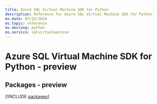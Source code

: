 ```yaml
---
title: Azure SQL Virtual Machine SDK for Python
description: Reference for Azure SQL Virtual Machine SDK for Python
ms.date: 07/22/2024
ms.topic: reference
ms.devlang: python
ms.service: sqlvirtualmachine
---
```

# Azure SQL Virtual Machine SDK for Python - preview
## Packages - preview
[!INCLUDE [packages](sql-virtual-machine-index.md)]
